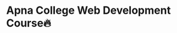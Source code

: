 # Apna College Web Development Course🔥

<img src="https://github.com/kishanrajput23/Apna-College-Web-Development-Course/blob/main/Web%20Development%20Course.jpg" alt="">
